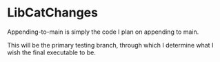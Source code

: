 # LibCatChanges
Appending-to-main is simply the code I plan on appending to main.

This will be the primary testing branch, through which I determine what I wish the final executable to be.
